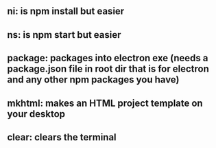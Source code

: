 <h2>ni: is npm install but easier</h2>
<h2>ns: is npm start but easier</h2>
<h2>package: packages into electron exe (needs a package.json file in root dir that is for electron and any other npm packages you have)</h2>
<h2>mkhtml: makes an HTML project template on your desktop</h2>
<h2>clear: clears the terminal</h2>
